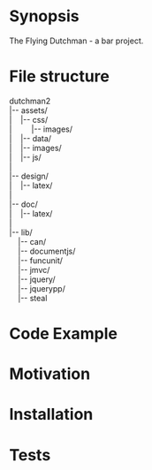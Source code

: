 # Synopsis
The Flying Dutchman - a bar project. 

# File structure
dutchman2<br>
|-- assets/<br>
|&nbsp;&nbsp;&nbsp;&nbsp;|-- css/<br>
|&nbsp;&nbsp;&nbsp;&nbsp;&nbsp;&nbsp;&nbsp;&nbsp;&nbsp;|-- images/<br>
|&nbsp;&nbsp;&nbsp;&nbsp;|-- data/<br>
|&nbsp;&nbsp;&nbsp;&nbsp;|-- images/<br>
|&nbsp;&nbsp;&nbsp;&nbsp;|-- js/<br>
|&nbsp;&nbsp;&nbsp;&nbsp;<br>
|-- design/<br>
|&nbsp;&nbsp;&nbsp;&nbsp;|-- latex/<br>
|<br>
|-- doc/<br>
|&nbsp;&nbsp;&nbsp;&nbsp;|-- latex/<br>
|<br>
|-- lib/<br>
&nbsp;&nbsp;&nbsp;&nbsp;|-- can/<br>
&nbsp;&nbsp;&nbsp;&nbsp;|-- documentjs/<br>
&nbsp;&nbsp;&nbsp;&nbsp;|-- funcunit/<br>
&nbsp;&nbsp;&nbsp;&nbsp;|-- jmvc/<br>
&nbsp;&nbsp;&nbsp;&nbsp;|-- jquery/<br>
&nbsp;&nbsp;&nbsp;&nbsp;|-- jquerypp/<br>
&nbsp;&nbsp;&nbsp;&nbsp;|-- steal<br>

# Code Example

# Motivation

# Installation

# Tests


